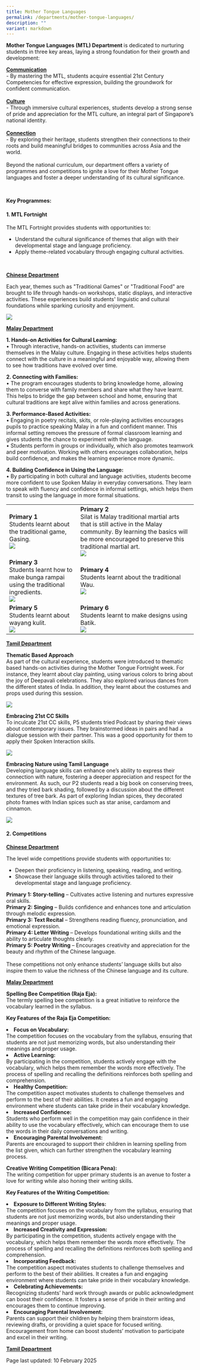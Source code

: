 ```yaml
---
title: Mother Tongue Languages
permalink: /departments/mother-tongue-languages/
description: ""
variant: markdown
---
```

<p><strong>Mother Tongue Languages (MTL) Department </strong>is dedicated to nurturing students in three key areas, laying a strong foundation for their growth and development:</p>
<p><strong><u>Communication</u></strong><br>
- By mastering the MTL, students acquire essential 21st Century Competencies for effective expression, building the groundwork for confident communication.<br><br>
<strong><u>Culture</u></strong><br>
	- Through immersive cultural experiences, students develop a strong sense of pride and appreciation for the MTL culture, an integral part of Singapore’s national identity.<br><br>
<strong><u>Connection</u></strong><br>
- By exploring their heritage, students strengthen their connections to their roots and build meaningful bridges to communities across Asia and the world.<br><br>
Beyond the national curriculum, our department offers a variety of programmes and competitions to ignite a love for their Mother Tongue languages and foster a deeper understanding of its cultural significance.</p><br>
<p><strong>Key Programmes:</strong></p>
<h4>1. MTL Fortnight</h4>
<p> The MTL Fortnight provides students with opportunities to:<br>
</p><ul><li>Understand the cultural significance of themes that align with their developmental stage and language proficiency.</li>
<li>Apply theme-related vocabulary through engaging cultural activities.</li></ul><p></p><br>
<p><strong><u>Chinese Department</u></strong></p>
<p>Each year, themes such as "Traditional Games" or "Traditional Food" are brought to life through hands-on workshops, static displays, and interactive activities. These experiences build students' linguistic and cultural foundations while sparking curiosity and enjoyment.</p>
<img src="/images/MT1.jpg">
<p><strong><u>Malay Department</u></strong></p>
<p><strong>1. Hands-on Activities for Cultural Learning:</strong><br>
•	Through interactive, hands-on activities, students can immerse themselves in the Malay culture. Engaging in these activities helps students connect with the culture in a meaningful and enjoyable way, allowing them to see how traditions have evolved over time.</p>
<p><strong>2.	Connecting with Families:</strong><br>
•	The program encourages students to bring knowledge home, allowing them to converse with family members and share what they have learnt. This helps to bridge the gap between school and home, ensuring that cultural traditions are kept alive within families and across generations.</p>
<p><strong>3.	Performance-Based Activities:</strong><br>
•	Engaging in poetry recitals, skits, or role-playing activities encourages pupils to practice speaking Malay in a fun and confident manner. This informal setting removes the pressure of formal classroom learning and gives students the chance to experiment with the language.<br>
•	Students perform in groups or individually, which also promotes teamwork and peer motivation. Working with others encourages collaboration, helps build confidence, and makes the learning experience more dynamic.</p>
<p><strong>4.	Building Confidence in Using the Language:</strong><br>
•	By participating in both cultural and language activities, students become more confident to use Spoken Malay in everyday conversations. They learn to speak with fluency and confidence in informal settings, which helps them transit to using the language in more formal situations.
</p>
<table>
	<tbody>
		<tr>
			<td><strong>Primary 1</strong><br>Students learnt about the traditional game, Gasing.<br><img src="/images/MT2.jpg">
			</td>
			<td><strong>Primary 2</strong><br>Silat is Malay traditional martial arts that is still active in the Malay community. By learning the basics will be more encouraged to preserve this traditional martial art.<br><img src="/images/MT3.jpg">
			</td>
		</tr>
			<tr>
			<td><strong>Primary 3</strong><br>Students learnt how to make bunga rampai using the traditional ingredients.<br><img src="/images/MT4.jpg">
			</td>
			<td><strong>Primary 4</strong><br>Students learnt about the traditional Wau.<br><img src="/images/MT5.jpg">
			</td>
		</tr>
			<tr>
			<td><strong>Primary 5</strong><br>Students learnt about wayang kulit.<br><img src="/images/MT6.jpg">
			</td>
			<td><strong>Primary 6</strong><br>Students learnt to make designs using Batik.<br><img src="/images/MT7.jpg">
			</td>
		</tr>
	</tbody>
	</table>
	<p><strong><u>Tamil Department</u></strong></p>
	<p><strong>Thematic Based Approach</strong><br>
	As part of the cultural experience, students were introduced to thematic based hands-on activities during the Mother Tongue Fortnight week. For instance, they learnt about clay painting, using various colors to bring about the joy of Deepavali celebrations. They also explored various dances from the different states of India. In addition, they learnt about the costumes and props used during this session.</p>
	<p><img src="/images/MT8.jpg"></p>
		<p><strong>Embracing 21st CC Skills</strong><br>
To inculcate 21st CC skills, P5 students tried Podcast by sharing their views about contemporary issues. They brainstormed ideas in pairs and had a dialogue session with their partner. This was a good opportunity for them to apply their Spoken Interaction skills.</p>
<p><img src="/images/MT9.jpg"></p>
	<p><strong>Embracing Nature using Tamil Language</strong><br>
Developing language skills can enhance one’s ability to express their connection with nature, fostering a deeper appreciation and respect for the environment. As such, our P2 students read a big book on conserving trees, and they tried bark shading, followed by a discussion about the different textures of tree bark. As part of exploring Indian spices, they decorated photo frames with Indian spices such as star anise, cardamom and cinnamon.</p>
<p><img src="/images/MT10.jpg"></p>
<h4>2. Competitions</h4>
<p><strong><u>Chinese Department</u></strong></p>
<p>The level wide competitions provide students with opportunities to:<br>
</p><ul><li>Deepen their proficiency in listening, speaking, reading, and writing.</li>
<li>Showcase their language skills through activities tailored to their developmental stage and language proficiency.</li></ul><p></p>
<p><strong>Primary 1: Story-telling</strong> –  Cultivates active listening and nurtures expressive oral skills.<br>
<strong>Primary 2: Singing</strong> – Builds confidence and enhances tone and articulation through melodic expression.<br>
<strong>Primary 3: Text Recital</strong> – Strengthens reading fluency, pronunciation, and emotional expression.<br>
<strong>Primary 4: Letter Writing</strong> – Develops foundational writing skills and the ability to articulate thoughts clearly.<br>
<strong>Primary 5: Poetry Writing</strong> – Encourages creativity and appreciation for the beauty and rhythm of the Chinese language.<br><br>
These competitions not only enhance students’ language skills but also inspire them to value the richness of the Chinese language and its culture.</p>
<p><strong><u>Malay Department</u></strong></p>
<p><strong>Spelling Bee Competition (Raja Eja):</strong><br>
The termly spelling bee competition is a great initiative to reinforce the vocabulary learned in the syllabus.</p>
<p><strong>Key Features of the Raja Eja Competition:</strong><br>
</p><p></p><li><strong>Focus on Vocabulary:</strong><br>
The competition focuses on the vocabulary from the syllabus, ensuring that students are not just memorizing words, but also understanding their meanings and proper usage.</li>
<li><strong>Active Learning:</strong><br>
By participating in the competition, students actively engage with the vocabulary, which helps them remember the words more effectively. The process of spelling and recalling the definitions reinforces both spelling and comprehension.</li>
	<li><strong>Healthy Competition:</strong><br>
The competition aspect motivates students to challenge themselves and perform to the best of their abilities. It creates a fun and engaging environment where students can take pride in their vocabulary knowledge.</li>
	<li><strong>Increased Confidence:</strong><br>
Students who perform well in the competition may gain confidence in their ability to use the vocabulary effectively, which can encourage them to use the words in their daily conversations and writing.</li>
		<li><strong>Encouraging Parental Involvement:</strong><br>
	Parents are encouraged to support their children in learning spelling from the list given, which can further strengthen the vocabulary learning process.</li><p></p>
<p><strong>Creative Writing Competition (Bicara Pena):</strong><br>
The writing competition for upper primary students is an avenue to foster a love for writing while also honing their writing skills.</p>
<p><strong>Key Features of the Writing Competition:</strong><br>
</p><li><strong>Exposure to Different Writing Styles:</strong><br>
The competition focuses on the vocabulary from the syllabus, ensuring that students are not just memorizing words, but also understanding their meanings and proper usage.</li>
<li><strong>Increased Creativity and Expression:</strong><br>
By participating in the competition, students actively engage with the vocabulary, which helps them remember the words more effectively. The process of spelling and recalling the definitions reinforces both spelling and comprehension.</li>
	<li><strong>Incorporating Feedback:</strong><br>
The competition aspect motivates students to challenge themselves and perform to the best of their abilities. It creates a fun and engaging environment where students can take pride in their vocabulary knowledge.</li>
	<li><strong>Celebrating Achievements:</strong><br>
Recognizing students’ hard work through awards or public acknowledgment can boost their confidence. It fosters a sense of pride in their writing and encourages them to continue improving.</li>
		<li><strong>Encouraging Parental Involvement:</strong><br>
Parents can support their children by helping them brainstorm ideas, reviewing drafts, or providing a quiet space for focused writing. Encouragement from home can boost students’ motivation to participate and excel in their writing.</li><p></p>
<p><strong><u>Tamil Department</u></strong></p>
<p>Page last updated: 10 February 2025</p>
